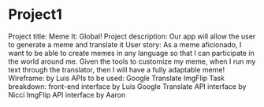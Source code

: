 # Project1

Project title: Meme It: Global!
Project description: Our app will allow the user to generate a meme and translate it
User story: As a meme aficionado,
	            I want to be able to create memes in any language
	            so that I can participate in the world around me.
	            Given the tools to customize my meme,
	            when I run my text through the translator,
	            then I will have a fully adaptable meme!
Wireframe: by Luis
APIs to be used: Google Translate
		             ImgFlip
Task breakdown: front-end interface by Luis
		              Google Translate API interface by Nicci
		              ImgFlip API interface by Aaron
